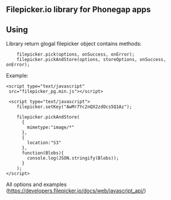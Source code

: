 ## Filepicker.io library for Phonegap apps

## Using

Library return glogal filepicker object contains methods:

```
	filepicker.pick(options, onSuccess, onError);
	filepicker.pickAndStore(options, storeOptions, onSuccess, onError);
```

Example: 
```
<script type="text/javascript"
 src="filepicker_pg.min.js"></script>

 <script type="text/javascript">
 	filepicker.setKey("AwMr7Yc2nQX2zdOcs5Q1Az");

	filepicker.pickAndStore(
	  {
	    mimetype:"image/*"
	  },
	  {
	    location:"S3"
	  },
	  function(Blobs){
	    console.log(JSON.stringify(Blobs));
	  }
	);
</script>
```


All options and examples (https://developers.filepicker.io/docs/web/javascript_api/)

